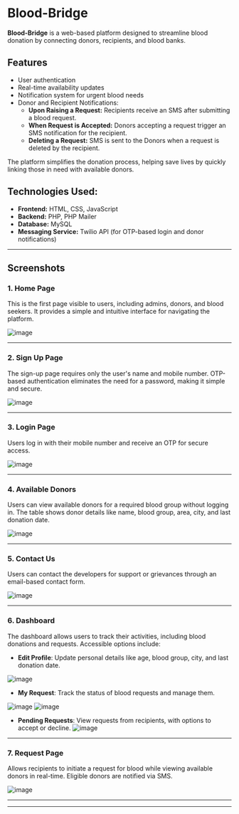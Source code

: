 # Blood-Bridge

**Blood-Bridge** is a web-based platform designed to streamline blood donation by connecting donors, recipients, and blood banks.

## Features
- User authentication
- Real-time availability updates
- Notification system for urgent blood needs
- Donor and Recipient Notifications:
    - **Upon Raising a Request:** Recipients receive an SMS after submitting a blood request.
    - **When Request is Accepted:** Donors accepting a request trigger an SMS notification for the recipient.
    - **Deleting a Request:** SMS is sent to the Donors when a request is deleted by the recipient.

The platform simplifies the donation process, helping save lives by quickly linking those in need with available donors.

## Technologies Used:
- **Frontend:** HTML, CSS, JavaScript
- **Backend:** PHP, PHP Mailer
- **Database:** MySQL
- **Messaging Service:** Twilio API (for OTP-based login and donor notifications)

---

## Screenshots
### 1. Home Page
This is the first page visible to users, including admins, donors, and blood seekers. It provides a simple and intuitive interface for navigating the platform.

![image](https://github.com/user-attachments/assets/d422de57-9b21-4e37-9bd9-0805e4f33a3c)

---

### 2. Sign Up Page
The sign-up page requires only the user's name and mobile number. OTP-based authentication eliminates the need for a password, making it simple and secure.

![image](https://github.com/user-attachments/assets/8e36901d-77a3-4be5-baf0-9bc48cbe5b24)

---

### 3. Login Page
Users log in with their mobile number and receive an OTP for secure access.

![image](https://github.com/user-attachments/assets/c25e6d28-f689-4ed7-90d4-f2bdea1e3523)

---

### 4. Available Donors
Users can view available donors for a required blood group without logging in. The table shows donor details like name, blood group, area, city, and last donation date.

![image](https://github.com/user-attachments/assets/a07a147b-4293-44de-8cc4-655ce5235e30)

---

### 5. Contact Us
Users can contact the developers for support or grievances through an email-based contact form.

![image](https://github.com/user-attachments/assets/f08e2824-9f6c-4fca-9253-1993f980db6c)

---

### 6. Dashboard
The dashboard allows users to track their activities, including blood donations and requests. Accessible options include:
- **Edit Profile**: Update personal details like age, blood group, city, and last donation date.

![image](https://github.com/user-attachments/assets/48feea35-e29d-40bf-89de-ba0ca5848d25)
- **My Request**: Track the status of blood requests and manage them.

![image](https://github.com/user-attachments/assets/46baa44a-4c17-4a67-a52a-edca4b3e0d32)
![image](https://github.com/user-attachments/assets/76b38258-d13f-4d41-9d79-99adf1f80529)

- **Pending Requests**: View requests from recipients, with options to accept or decline.
![image](https://github.com/user-attachments/assets/77136c0d-be63-4ac7-b161-b79d8778e5bf)

---

### 7. Request Page
Allows recipients to initiate a request for blood while viewing available donors in real-time. Eligible donors are notified via SMS.

![image](https://github.com/user-attachments/assets/82a4526b-a708-4f98-a50f-1d2846c0a7ba)

---
---
